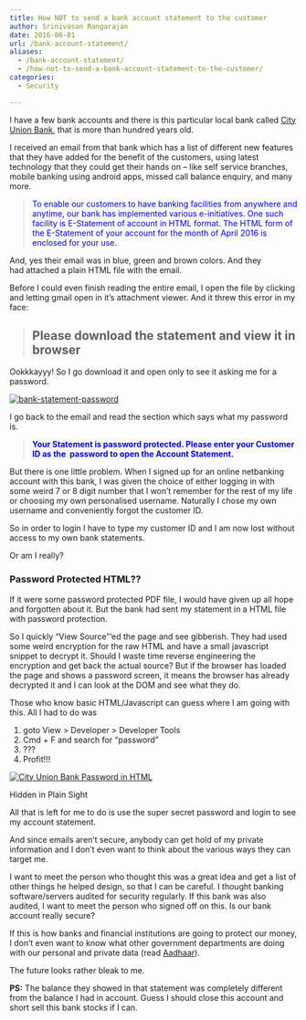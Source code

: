 ```yaml
---
title: How NOT to send a bank account statement to the customer
author: Srinivasan Rangarajan
date: 2016-06-01
url: /bank-account-statement/
aliases: 
  - /bank-account-statement/
  - /how-not-to-send-a-bank-account-statement-to-the-customer/
categories:
  - Security

---
```

I have a few bank accounts and there is this particular local bank called [City Union Bank][1], that is more than hundred years old.

I received an email from that bank which has a list of different new features that they have added for the benefit of the customers, using latest technology that they could get their hands on &#8211; like self service branches, mobile banking using android apps, missed call balance enquiry, and many more.

<!--more-->

> <span style="color: #0000ff;">To enable our customers to have banking facilities from anywhere and anytime, our bank has implemented various e-initiatives. One such facility is E-Statement of account in HTML format. The HTML form of the E-Statement of your account for the month of April 2016 is enclosed for your use.</span>

And, yes their email was in blue, green and brown colors. And they had attached a plain HTML file with the email.

Before I could even finish reading the entire email, I open the file by clicking and letting gmail open in it&#8217;s attachment viewer. And it threw this error in my face:

> ## Please download the statement and view it in browser

Ookkkayyy! So I go download it and open only to see it asking me for a password.

<a href="http://i2.wp.com/cnu.name/wp-content/uploads/sites/7/2015/11/bank-statement-password.png" rel="attachment wp-att-38"><img class="aligncenter size-medium wp-image-38" src="http://i1.wp.com/cnu.name/wp-content/uploads/sites/7/2015/11/bank-statement-password-300x82.png?fit=300%2C82" alt="bank-statement-password" srcset="http://i2.wp.com/cnu.name/wp-content/uploads/sites/7/2015/11/bank-statement-password.png?resize=300%2C82 300w, http://i2.wp.com/cnu.name/wp-content/uploads/sites/7/2015/11/bank-statement-password.png?resize=600%2C163 600w, http://i2.wp.com/cnu.name/wp-content/uploads/sites/7/2015/11/bank-statement-password.png?resize=250%2C68 250w, http://i2.wp.com/cnu.name/wp-content/uploads/sites/7/2015/11/bank-statement-password.png?w=606 606w" sizes="(max-width: 300px) 100vw, 300px" data-recalc-dims="1" /></a>

I go back to the email and read the section which says what my password is.

> **<span style="color: #0000ff;">Your Statement is password protected. Please enter your Customer ID as the  password to open the Account Statement.</span>**

But there is one little problem. When I signed up for an online netbanking account with this bank, I was given the choice of either logging in with some weird 7 or 8 digit number that I won&#8217;t remember for the rest of my life or choosing my own personalised username. Naturally I chose my own username and conveniently forgot the customer ID.

So in order to login I have to type my customer ID and I am now lost without access to my own bank statements.

Or am I really?

### Password Protected HTML??

If it were some password protected PDF file, I would have given up all hope and forgotten about it. But the bank had sent my statement in a HTML file with password protection.

So I quickly &#8220;View Source&#8221;&#8216;ed the page and see gibberish. They had used some weird encryption for the raw HTML and have a small javascript snippet to decrypt it. Should I waste time reverse engineering the encryption and get back the actual source? But if the browser has loaded the page and shows a password screen, it means the browser has already decrypted it and I can look at the DOM and see what they do.

Those who know basic HTML/Javascript can guess where I am going with this. All I had to do was

  1. goto View > Developer > Developer Tools
  2. Cmd + F and search for &#8220;password&#8221;
  3. ???
  4. Profit!!!<figure id="attachment_43" style="width: 579px" class="wp-caption aligncenter">

<a href="http://i1.wp.com/cnu.name/wp-content/uploads/sites/7/2016/06/cub-password-1.png" rel="attachment wp-att-43"><img class="size-full wp-image-43" src="http://i1.wp.com/cnu.name/wp-content/uploads/sites/7/2016/06/cub-password-1.png?fit=579%2C395" alt="City Union Bank Password in HTML" srcset="http://i1.wp.com/cnu.name/wp-content/uploads/sites/7/2016/06/cub-password-1.png?w=579 579w, http://i1.wp.com/cnu.name/wp-content/uploads/sites/7/2016/06/cub-password-1.png?resize=300%2C205 300w" sizes="(max-width: 579px) 100vw, 579px" data-recalc-dims="1" /></a><figcaption class="wp-caption-text">Hidden in Plain Sight</figcaption></figure> 

All that is left for me to do is use the super secret password and login to see my account statement.

And since emails aren&#8217;t secure, anybody can get hold of my private information and I don&#8217;t even want to think about the various ways they can target me.

I want to meet the person who thought this was a great idea and get a list of other things he helped design, so that I can be careful. I thought banking software/servers audited for security regularly. If this bank was also audited, I want to meet the person who signed off on this. Is our bank account really secure?

If this is how banks and financial institutions are going to protect our money, I don&#8217;t even want to know what other government departments are doing with our personal and private data (read [Aadhaar][2]).

The future looks rather bleak to me.

**PS:** The balance they showed in that statement was completely different from the balance I had in account. Guess I should close this account and short sell this bank stocks if I can.

 [1]: http://www.cityunionbank.com/
 [2]: http://uidai.gov.in/